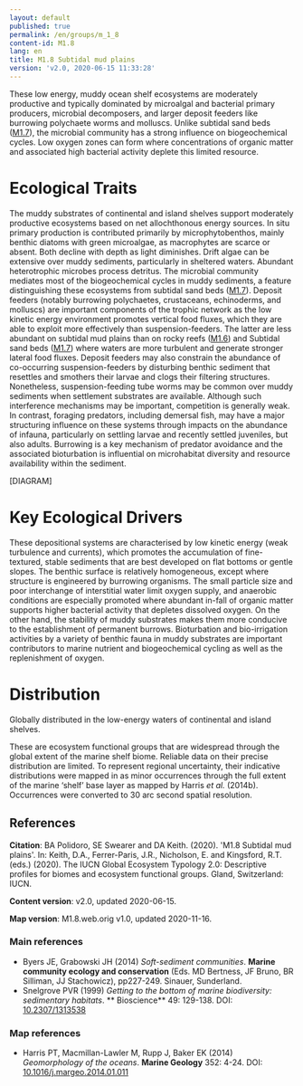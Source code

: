 ```yaml
---
layout: default
published: true
permalink: /en/groups/m_1_8
content-id: M1.8
lang: en
title: M1.8 Subtidal mud plains
version: 'v2.0, 2020-06-15 11:33:28'
---
```


These low energy, muddy ocean shelf ecosystems are moderately productive and typically dominated by microalgal and bacterial primary producers, microbial decomposers, and larger deposit feeders like burrowing polychaete worms and molluscs. Unlike subtidal sand beds ([M1.7](/explore/groups/M1.7)), the microbial community has a strong influence on biogeochemical cycles. Low oxygen zones can form where concentrations of organic matter and associated high bacterial activity deplete this limited resource.

# Ecological Traits
 
The muddy substrates of continental and island shelves support moderately productive ecosystems based on net allochthonous energy sources. In situ primary production is contributed primarily by microphytobenthos, mainly benthic diatoms with green microalgae, as macrophytes are scarce or absent. Both decline with depth as light diminishes. Drift algae can be extensive over muddy sediments, particularly in sheltered waters. Abundant heterotrophic microbes process detritus. The microbial community mediates most of the biogeochemical cycles in muddy sediments, a feature distinguishing these ecosystems from subtidal sand beds ([M1.7](/explore/groups/M1.7)). Deposit feeders (notably burrowing polychaetes, crustaceans, echinoderms, and molluscs) are important components of the trophic network as the low kinetic energy environment promotes vertical food fluxes, which they are able to exploit more effectively than suspension-feeders. The latter are less abundant on subtidal mud plains than on rocky reefs ([M1.6](/explore/groups/M1.6)) and Subtidal sand beds ([M1.7](/explore/groups/M1.7)) where waters are more turbulent and generate stronger lateral food fluxes. Deposit feeders may also constrain the abundance of co-occurring suspension-feeders by disturbing benthic sediment that resettles and smothers their larvae and clogs their filtering structures. Nonetheless, suspension-feeding tube worms may be common over muddy sediments when settlement substrates are available. Although such interference mechanisms may be important, competition is generally weak. In contrast, foraging predators, including demersal fish, may have a major structuring influence on these systems through impacts on the abundance of infauna, particularly on settling larvae and recently settled juveniles, but also adults. Burrowing is a key mechanism of predator avoidance and the associated bioturbation is influential on microhabitat diversity and resource availability within the sediment.

[DIAGRAM]

# Key Ecological Drivers
 
These depositional systems are characterised by low kinetic energy (weak turbulence and currents), which promotes the accumulation of fine-textured, stable sediments that are best developed on flat bottoms or gentle slopes. The benthic surface is relatively homogeneous, except where structure is engineered by burrowing organisms. The small particle size and poor interchange of interstitial water limit oxygen supply, and anaerobic conditions are especially promoted where abundant in-fall of organic matter supports higher bacterial activity that depletes dissolved oxygen. On the other hand, the stability of muddy substrates makes them more conducive to the establishment of permanent burrows. Bioturbation and bio-irrigation activities by a variety of benthic fauna in muddy substrates are important contributors to marine nutrient and biogeochemical cycling as well as the replenishment of oxygen.
 
# Distribution
 
Globally distributed in the low-energy waters of continental and island shelves.

These are ecosystem functional groups that are widespread through the global extent of the marine shelf biome. Reliable data on their precise distribution are limited. To represent regional uncertainty, their indicative distributions were mapped in as minor occurrences through the full extent of the marine ‘shelf’ base layer as mapped by Harris _et al._ (2014b). Occurrences were converted to 30 arc second spatial resolution.

## References

**Citation**: BA Polidoro, SE Swearer and DA Keith. (2020). 'M1.8 Subtidal mud plains'. In: Keith, D.A., Ferrer-Paris, J.R., Nicholson, E. and Kingsford, R.T. (eds.) (2020). The IUCN Global Ecosystem Typology 2.0: Descriptive profiles for biomes and ecosystem functional groups. Gland, Switzerland: IUCN.

**Content version**: v2.0, updated 2020-06-15.

**Map version**: M1.8.web.orig v1.0, updated 2020-11-16.

### Main references
* Byers JE, Grabowski JH  (2014) *Soft-sediment communities*. **Marine community ecology and conservation** (Eds. MD Bertness, JF Bruno, BR Silliman, JJ Stachowicz), pp227-249. Sinauer, Sunderland.
* Snelgrove PVR  (1999) *Getting to the bottom of marine biodiversity: sedimentary habitats*. ** Bioscience** 49: 129-138. DOI: [10.2307/1313538](http://doi.org/10.2307/1313538)

### Map references
* Harris PT, Macmillan-Lawler M, Rupp J, Baker EK  (2014) *Geomorphology of the oceans*. **Marine Geology** 352: 4-24. DOI: [10.1016/j.margeo.2014.01.011](http://doi.org/10.1016/j.margeo.2014.01.011)
